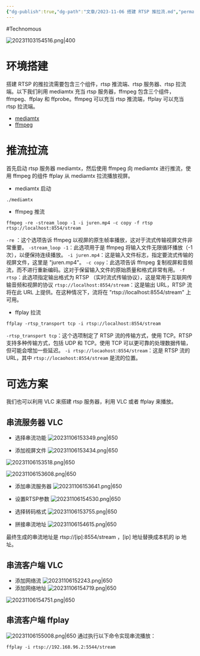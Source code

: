 ```yaml
---
{"dg-publish":true,"dg-path":"文章/2023-11-06 搭建 RTSP 推拉流.md","permalink":"/文章/2023-11-06 搭建 RTSP 推拉流/"}
---
```


#Technomous 

![20231103154516.png|400](/img/user/0.Asset/resource/20231103154516.png)
# 环境搭建
搭建 RTSP 的推拉流需要包含三个组件，rtsp 推流端、rtsp 服务器、rtsp 拉流端。以下我们利用 mediamtx 充当 rtsp 服务器，ffmpeg 包含三个组件，ffmpeg、ffplay 和 ffprobe。ffmpeg 可以充当 rtsp 推流端，ffplay 可以充当 rtsp 拉流端。

- [mediamtx](https://github.com/bluenviron/mediamtx)
- [ffmpeg](https://github.com/FFmpeg/FFmpeg)

# 推流拉流
首先启动 rtsp 服务器 mediamtx，然后使用 ffmpeg 向 mediamtx 进行推流，使用 ffmpeg 的组件 ffplay 从 mediamtx 拉流播放视屏。

- mediamtx 启动
``` shell
./mediamtx
```

- ffmpeg 推流
``` shell
ffmpeg -re -stream_loop -1 -i juren.mp4 -c copy -f rtsp rtsp://localhost:8554/stream
```
`-re` ：这个选项告诉 ffmpeg 以视屏的原生帧率播放，这对于流式传输视屏文件非常重要。
`-stream_loop -1`：此选项用于是 ffmpeg 将输入文件无限循环播放（-1 次），以便保持连续播放。
`-i juren.mp4`：这是输入文件标志，指定要流式传输的视屏文件，这里是 "juren.mp4"。
`-c copy`：此选项告诉 ffmpeg 复制视屏和音频流，而不进行重新编码。这对于保留输入文件的原始质量和格式非常有用。
`-f rtsp`：此选项指定输出格式为 RTSP （实时流式传输协议），这是常用于互联网传输音频和视屏的协议
`rtsp://localhost:8554/stream`：这是输出 URL，RTSP 流将在此 URL 上提供。在这种情况下，流将在 "rtsp://localhost:8554/stream" 上可用。

- ffplay 拉流
``` shell
ffplay -rtsp_transport tcp -i rtsp://localhost:8554/stream
```
`-rtsp_transport tcp`：这个选项制定了 RTSP 流的传输方式，使用 TCP。RTSP 支持多种传输方式，包括 UDP 和 TCP。使用 TCP 可以更可靠的处理数据传输，但可能会增加一些延迟。
`-i rtsp://locaohost:8554/stream`：这是 RTSP 流的 URL，其中 `rtsp://locaohost:8554/stream` 是流的位置。

# 可选方案
我们也可以利用 VLC 来搭建 rtsp 服务器，利用 VLC 或者 ffplay 来播放。

## 串流服务器 VLC
- 选择串流功能
![20231106153349.png|650](/img/user/0.Asset/resource/20231106153349.png)

- 添加视屏文件
![20231106153434.png|650](/img/user/0.Asset/resource/20231106153434.png)

![20231106153518.png|650](/img/user/0.Asset/resource/20231106153518.png)

![20231106153608.png|650](/img/user/0.Asset/resource/20231106153608.png)

- 添加串流服务器
![20231106153641.png|650](/img/user/0.Asset/resource/20231106153641.png)

- 设置RTSP参数
![20231106154530.png|650](/img/user/0.Asset/resource/20231106154530.png)
- 选择转码格式
![20231106153755.png|650](/img/user/0.Asset/resource/20231106153755.png)

- 拼接串流地址
![20231106154615.png|650](/img/user/0.Asset/resource/20231106154615.png)

最终生成的串流地址是 rtsp://[ip]:8554/stream ，[ip] 地址替换成本机的 ip 地址。

## 串流客户端 VLC
- 添加网络流
![20231106152243.png|650](/img/user/0.Asset/resource/20231106152243.png)
- 添加网络地址
![20231106154719.png|650](/img/user/0.Asset/resource/20231106154719.png)

![20231106154751.png|650](/img/user/0.Asset/resource/20231106154751.png)

## 串流客户端 ffplay
![20231106155008.png|650](/img/user/0.Asset/resource/20231106155008.png)
通过执行以下命令实现串流播放：
``` shell
ffplay -i rtsp://192.168.96.2:5544/stream
```